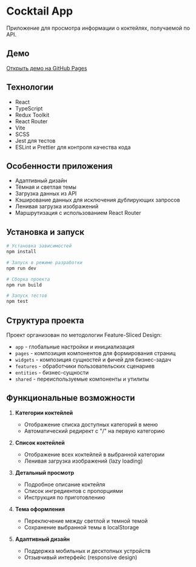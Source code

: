 # Cocktail App

Приложение для просмотра информации о коктейлях, получаемой по API.

## Демо

[Открыть демо на GitHub Pages](https://kakbutos.github.io/test-cocktail/)

## Технологии

- React
- TypeScript
- Redux Toolkit
- React Router
- Vite
- SCSS
- Jest для тестов
- ESLint и Prettier для контроля качества кода

## Особенности приложения

- Адаптивный дизайн
- Тёмная и светлая темы
- Загрузка данных из API
- Кэширование данных для исключения дублирующих запросов
- Ленивая загрузка изображений
- Маршрутизация с использованием React Router

## Установка и запуск

```bash
# Установка зависимостей
npm install

# Запуск в режиме разработки
npm run dev

# Сборка проекта
npm run build

# Запуск тестов
npm test
```

## Структура проекта

Проект организован по методологии Feature-Sliced Design:

- `app` - глобальные настройки и инициализация
- `pages` - композиция компонентов для формирования страниц
- `widgets` - композиция сущностей и фичей для бизнес-задач
- `features` - обработчики пользовательских сценариев
- `entities` - бизнес-сущности
- `shared` - переиспользуемые компоненты и утилиты

## Функциональные возможности

1. **Категории коктейлей**
   - Отображение списка доступных категорий в меню
   - Автоматический редирект с "/" на первую категорию

2. **Список коктейлей**
   - Отображение всех коктейлей в выбранной категории
   - Ленивая загрузка изображений (lazy loading)

3. **Детальный просмотр**
   - Подробное описание коктейля
   - Список ингредиентов с пропорциями
   - Инструкция по приготовлению

4. **Тема оформления**
   - Переключение между светлой и темной темой
   - Сохранение выбранной темы в localStorage

5. **Адаптивный дизайн**
   - Поддержка мобильных и десктопных устройств
   - Отзывчивый интерфейс (responsive design)
